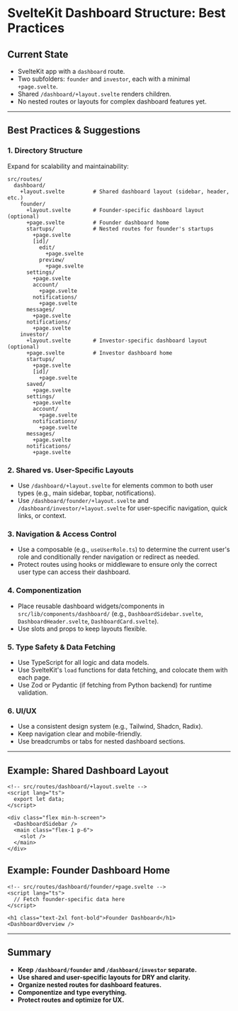 # SvelteKit Dashboard Structure: Best Practices

## Current State

- SvelteKit app with a `dashboard` route.
- Two subfolders: `founder` and `investor`, each with a minimal `+page.svelte`.
- Shared `/dashboard/+layout.svelte` renders children.
- No nested routes or layouts for complex dashboard features yet.

---

## Best Practices & Suggestions

### 1. Directory Structure
Expand for scalability and maintainability:

```
src/routes/
  dashboard/
    +layout.svelte         # Shared dashboard layout (sidebar, header, etc.)
    founder/
      +layout.svelte       # Founder-specific dashboard layout (optional)
      +page.svelte         # Founder dashboard home
      startups/            # Nested routes for founder's startups
        +page.svelte
        [id]/
          edit/
            +page.svelte
          preview/
            +page.svelte
      settings/
        +page.svelte
        account/
          +page.svelte
        notifications/
          +page.svelte
      messages/
        +page.svelte
      notifications/
        +page.svelte
    investor/
      +layout.svelte       # Investor-specific dashboard layout (optional)
      +page.svelte         # Investor dashboard home
      startups/
        +page.svelte
        [id]/
          +page.svelte
      saved/
        +page.svelte
      settings/
        +page.svelte
        account/
          +page.svelte
        notifications/
          +page.svelte
      messages/
        +page.svelte
      notifications/
        +page.svelte
```

### 2. Shared vs. User-Specific Layouts
- Use `/dashboard/+layout.svelte` for elements common to both user types (e.g., main sidebar, topbar, notifications).
- Use `/dashboard/founder/+layout.svelte` and `/dashboard/investor/+layout.svelte` for user-specific navigation, quick links, or context.

### 3. Navigation & Access Control
- Use a composable (e.g., `useUserRole.ts`) to determine the current user's role and conditionally render navigation or redirect as needed.
- Protect routes using hooks or middleware to ensure only the correct user type can access their dashboard.

### 4. Componentization
- Place reusable dashboard widgets/components in `src/lib/components/dashboard/` (e.g., `DashboardSidebar.svelte`, `DashboardHeader.svelte`, `DashboardCard.svelte`).
- Use slots and props to keep layouts flexible.

### 5. Type Safety & Data Fetching
- Use TypeScript for all logic and data models.
- Use SvelteKit's `load` functions for data fetching, and colocate them with each page.
- Use Zod or Pydantic (if fetching from Python backend) for runtime validation.

### 6. UI/UX
- Use a consistent design system (e.g., Tailwind, Shadcn, Radix).
- Keep navigation clear and mobile-friendly.
- Use breadcrumbs or tabs for nested dashboard sections.

---

## Example: Shared Dashboard Layout

```svelte
<!-- src/routes/dashboard/+layout.svelte -->
<script lang="ts">
  export let data;
</script>

<div class="flex min-h-screen">
  <DashboardSidebar />
  <main class="flex-1 p-6">
    <slot />
  </main>
</div>
```

## Example: Founder Dashboard Home

```svelte
<!-- src/routes/dashboard/founder/+page.svelte -->
<script lang="ts">
  // Fetch founder-specific data here
</script>

<h1 class="text-2xl font-bold">Founder Dashboard</h1>
<DashboardOverview />
```

---

## Summary

- **Keep `/dashboard/founder` and `/dashboard/investor` separate.**
- **Use shared and user-specific layouts for DRY and clarity.**
- **Organize nested routes for dashboard features.**
- **Componentize and type everything.**
- **Protect routes and optimize for UX.** 